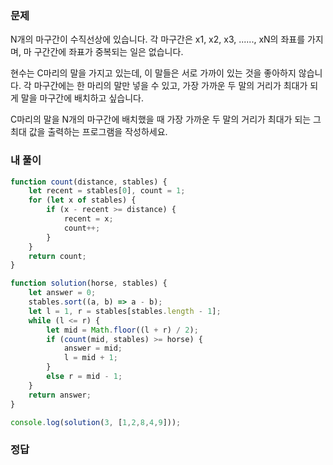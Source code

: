 ### 문제
N개의 마구간이 수직선상에 있습니다. 각 마구간은 x1, x2, x3, ......, xN의 좌표를 가지며, 마 구간간에 좌표가 중복되는 일은 없습니다.

현수는 C마리의 말을 가지고 있는데, 이 말들은 서로 가까이 있는 것을 좋아하지 않습니다. 각 마구간에는 한 마리의 말만 넣을 수 있고, 가장 가까운 두 말의 거리가 최대가 되게 말을 마구간에 배치하고 싶습니다.

C마리의 말을 N개의 마구간에 배치했을 때 가장 가까운 두 말의 거리가 최대가 되는 그 최대 값을 출력하는 프로그램을 작성하세요.

### 내 풀이
```js
function count(distance, stables) {
    let recent = stables[0], count = 1;
    for (let x of stables) {
        if (x - recent >= distance) {
            recent = x;
            count++;
        }
    }
    return count;
}

function solution(horse, stables) {
    let answer = 0;
    stables.sort((a, b) => a - b);
    let l = 1, r = stables[stables.length - 1];
    while (l <= r) {
        let mid = Math.floor((l + r) / 2);
        if (count(mid, stables) >= horse) {
            answer = mid;
            l = mid + 1;
        }
        else r = mid - 1;
    }
    return answer;
}

console.log(solution(3, [1,2,8,4,9]));
```

### 정답
```js

```
